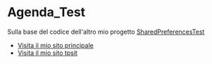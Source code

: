 # Agenda_Test
Sulla base del codice dell'altro mio progetto [SharedPreferencesTest](https://github.com/nBernardi05/SharedPreferences_Test])
- [Visita il mio sito principale](https://nbernardi.tk)
- [Visita il mio sito tpsit](https://tpsit.nbernardi.tk)
